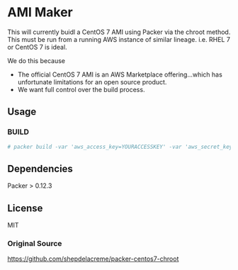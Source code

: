 # AMI Maker

This will currently buidl a CentOS 7 AMI using Packer via the chroot method. This must be run from a running AWS instance of similar lineage. i.e. RHEL 7 or CentOS 7 is ideal.

We do this because

- The official CentOS 7 AMI is an AWS Marketplace offering...which has unfortunate limitations for an open source product.
- We want full control over the build process.

## Usage

### BUILD

```bash
# packer build -var 'aws_access_key=YOURACCESSKEY' -var 'aws_secret_key=YOURSECRETKEY' centos7-base-chroot.json
```

## Dependencies

Packer > 0.12.3

## License

MIT

### Original Source

<https://github.com/shepdelacreme/packer-centos7-chroot>
